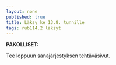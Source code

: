 ```yaml
---
layout: none
published: true
title: Läksy ke 13.8. tunnille
tags: rub114.2 läksyt
---
```

**PAKOLLISET:**

Tee loppuun sanajärjestyksen tehtäväsivut.
